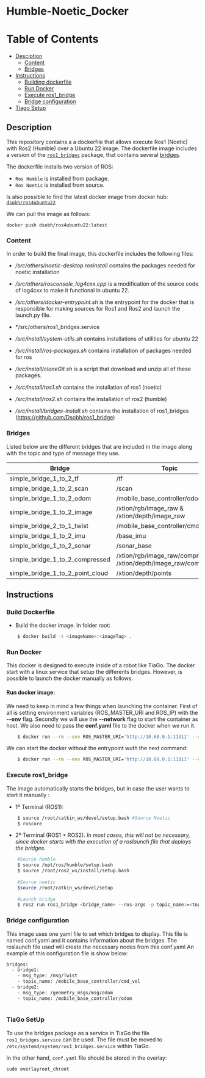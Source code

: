 # Humble-Noetic_Docker

Table of Contents
=================
  * [Desciption](#description)
    * [Content](#content)
    * [Bridges](#bridges)
  * [Instructions](#instructions)
    * [Building dockerfile](#build-dockerfile)
    * [Run Docker](#run-docker)  
    * [Execute ros1_bridge](#execute-ros1_bridge)
    * [Bridge configuration](#bridge-configuration)
  * [Tiago Setup](#tiago-setup) 


  
## Description 
This repository contains a a dockerfile that allows execute Ros1 (Noetic) with Ros2 (Humble) over a Ubuntu 22 image. The dockerfile image includes a version of the [`ros1_bridges`](#https://github.com/Dsobh/ros1_bridge) package, that contains several [bridges](#bridges).

The dockerfile installs two version of ROS:
- `Ros Humble` is installed from package.
- `Ros Noetic` is installed from source.

Is also possible to find the latest docker image from docker hub: [`dsobh/ros4ubuntu22`](#https://hub.docker.com/layers/dsobh/ros4ubuntu22/latest/images/sha256-803d6297a9821ec4ad42c764179fc7e0e0bdb18fb59f0b956a865bd7f535f2eb?context=repo)

We can pull the image as follows:
```
docker push dsobh/ros4ubuntu22:latest
```

### Content

In order to build the final image, this dockerfile includes the following files:
- */src/others/noetic-desktop.rosinstall* contains the packages needed for noetic installation
- */src/others/rosconsole_log4cxx.cpp* is a modification of the source code of log4cxx to make it functional in ubuntu 22.
- */src/others/docker-entrypoint.sh* is the entrypoint for the docker that is responsible for making sources for Ros1 and Ros2 and launch the launch.py file.
- */src/others/ros1_bridges.service

- */src/install/system-utils.sh* contains installations of utilities for ubuntu 22
- */src/install/ros-packages.sh* contains installation of packages needed for ros
- */src/install/cloneGit.sh* is a script that download and unzip all of these packages.
- */src/install/ros1.sh* contains the installation of ros1 (noetic)
- */src/install/ros2.sh* contains the installation of ros2 (humble)
- */src/install/bridges-install.sh* contains the installation of ros1_bridges (https://github.com/Dsobh/ros1_bridge)


### Bridges

Listed below are the different bridges that are included in the image along with the topic and type of message they use.

| Bridge | Topic | Msg Type |
| ------ | ----- | -------- |
| simple_bridge_1_to_2_tf | /tf | tf |
| simple_bridge_1_to_2_scan | /scan | scan | 
| simple_bridge_1_to_2_odom | /mobile_base_controller/odom | odom |
| simple_bridge_1_to_2_image | /xtion/rgb/image_raw & /xtion/depth/image_raw | image |
| simple_bridge_2_to_1_twist | /mobile_base_controller/cmd_vel | twist |
| simple_bridge_1_to_2_imu | /base_imu | imu |
| simple_bridge_1_to_2_sonar | /sonar_base | range |
| simple_bridge_1_to_2_compressed | /xtion/rgb/image_raw/compressed & /xtion/depth/image_raw/compressed | compressed |
| simple_bridge_1_to_2_point_cloud | /xtion/depth/points | point_cloud2 |


## Instructions

### Build Dockerfile

- Build the docker image. In folder root:

```bash
	$ docker build -t <imageName>:<imageTag> .
```

### Run Docker

This docker is designed to execute inside of a robot like TiaGo. The docker start with a linux service that setup the differents bridges.
However, is possible to launch the docker manually as follows.

#### Run docker image:

We need to keep in mind a few things when launching the container. First of all is setting environment variables (ROS_MASTER_URI and ROS_IP) with the **--env** flag. Secondly we will use the **--network** flag to start the container as host.
We also need to pass the **conf.yaml** file to the docker when we run it.

```bash
	$ docker run --rm --env ROS_MASTER_URI='http://10.68.0.1:11311' --env ROS_IP='10.68.0.129' --network host -v /<AbsolutePath>/conf.yaml:/root/conf.yaml -it rep:tag
```
	
We can start the docker without the entrypoint wuth the next command:

```bash
	$ docker run --rm --env ROS_MASTER_URI='http://10.68.0.1:11311' --env ROS_IP='10.68.0.129' --network host -v /<AbsolutePath>/conf.yaml:/root/conf.yaml -it rep:tag /bin/bash
```

### Execute ros1_bridge
The image automatically starts the bridges, but in case the user wants to start it manually :

- 1º Terminal (ROS1):

```bash
	$ source /root/catkin_ws/devel/setup.bash #Source Noetic
	$ roscore
```
	
- 2º Terminal (ROS1 + ROS2). *In most cases, this will not be necessary, since docker starts with the execution of a roslaunch file that deploys the bridges.*

```bash
	#Source humble
	$ source /opt/ros/humble/setup.bash 
	$ source /root/ros2_ws/install/setup.bash
	
	#Source noetic
	$source /root/catkin_ws/devel/setup
	
	#Launch bridge 
	$ ros2 run ros1_bridge <bridge_name> --ros-args -p topic_name:=<topic_name>
```
	
### Bridge configuration

This image uses one yaml file to set which bridges to display. This file is named conf.yaml and it contains information about the bridges.
The roslaunch file used will create the necessary nodes from this conf.yaml
An example of this configuration file is show below:

```bash
bridges:
  - bridge1:
    - msg_type: /msg/Twist
    - topic_name: /mobile_base_controller/cmd_vel
  - bridge2:
    - msg_type: /geometry_msgs/msg/odom
    - topic_name: /mobile_base_controller/odom
    
```

### TiaGo SetUp

To use the bridges package as a service in TiaGo the file `ros1_bridges.service` can be used. The file must be moved to `/etc/systemd/system/ros1_bridges.service` within TiaGo.

In the other hand, `conf.yaml` file should be stored in the overlay:

```
sudo overlayroot_chroot
```


